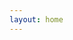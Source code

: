 ```yaml
---
layout: home
---
```

<script setup>
import isMobile from './utils/isMobile.ts';
import PagePc from './page/Email.vue';
import {onMounted} from 'vue';
onMounted(()=>{
    if (isMobile()  && window.innerWidth <= 768) {
        window.location.href = '/toemailh.html';
    }
});
</script>
<PagePc></PagePc>